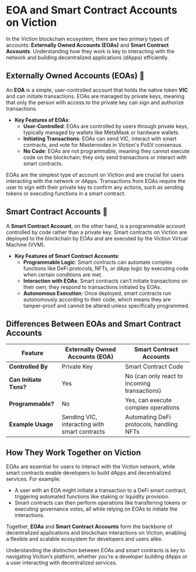 # EOA and Smart Contract Accounts on Viction

In the Viction blockchain ecosystem, there are two primary types of accounts: **Externally Owned Accounts (EOAs)** and **Smart Contract Accounts**. Understanding how they work is key to interacting with the network and building decentralized applications (dApps) efficiently.

## Externally Owned Accounts (EOAs) 📒

An **EOA** is a simple, user-controlled account that holds the native token **VIC** and can initiate transactions. EOAs are managed by private keys, meaning that only the person with access to the private key can sign and authorize transactions.

- **Key Features of EOAs**:
  - **User-Controlled**: EOAs are controlled by users through private keys, typically managed by wallets like MetaMask or hardware wallets.
  - **Initiating Transactions**: EOAs can send VIC, interact with smart contracts, and vote for Masternodes in Viction's PoSV consensus.
  - **No Code**: EOAs are not programmable, meaning they cannot execute code on the blockchain; they only send transactions or interact with smart contracts.

EOAs are the simplest type of account on Viction and are crucial for users interacting with the network or dApps. Transactions from EOAs require the user to sign with their private key to confirm any actions, such as sending tokens or executing functions in a smart contract.

## Smart Contract Accounts 📜

A **Smart Contract Account**, on the other hand, is a programmable account controlled by code rather than a private key. Smart contracts on Viction are deployed to the blockchain by EOAs and are executed by the Viction Virtual Machine (VVM).

- **Key Features of Smart Contract Accounts**:
  - **Programmable Logic**: Smart contracts can automate complex functions like DeFi protocols, NFTs, or dApp logic by executing code when certain conditions are met.
  - **Interaction with EOAs**: Smart contracts can’t initiate transactions on their own; they respond to transactions initiated by EOAs.
  - **Autonomous Execution**: Once deployed, smart contracts run autonomously according to their code, which means they are tamper-proof and cannot be altered unless specifically programmed.

## Differences Between EOAs and Smart Contract Accounts

| Feature                | Externally Owned Accounts (EOA)              | Smart Contract Accounts                    |
|------------------------|---------------------------------------------|-------------------------------------------|
| **Controlled By**       | Private Key                                 | Smart Contract Code                       |
| **Can Initiate Txns?**  | Yes                                         | No (can only react to incoming transactions) |
| **Programmable?**       | No                                          | Yes, can execute complex operations       |
| **Example Usage**       | Sending VIC, interacting with smart contracts | Automating DeFi protocols, handling NFTs  |

## How They Work Together on Viction

EOAs are essential for users to interact with the Viction network, while smart contracts enable developers to build dApps and decentralized services. For example:
- A user with an EOA might initiate a transaction to a DeFi smart contract, triggering automated functions like staking or liquidity provision.
- Smart contracts can then perform operations like transferring tokens or executing governance votes, all while relying on EOAs to initiate the interactions.

Together, **EOAs** and **Smart Contract Accounts** form the backbone of decentralized applications and blockchain interactions on Viction, enabling a flexible and scalable ecosystem for developers and users alike.

Understanding the distinction between EOAs and smart contracts is key to navigating Viction’s platform, whether you're a developer building dApps or a user interacting with decentralized services.